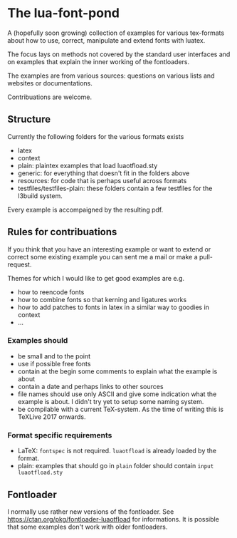 # The lua-font-pond

A (hopefully soon growing) collection of examples for various tex-formats about how to use, correct, manipulate and extend fonts with luatex.

The focus lays on methods not covered by the standard user interfaces and on examples that explain the inner working of the fontloaders.
 

The examples are from various sources: questions on various lists and websites or documentations.

Contribuations are welcome.  



##  Structure

Currently the following folders for the various formats exists

- latex
- context
- plain: plaintex examples that load luaotfload.sty
- generic: for everything that doesn't fit in the folders above
- resources:  for code that is perhaps useful across formats
- testfiles/testfiles-plain: these folders contain a few testfiles for the l3build system.

Every example is accompaigned by the resulting pdf. 

## Rules for contribuations

If you think that you have an interesting example or want to extend or correct some existing example you can sent me a mail or make a pull-request.

Themes for which I would like to get good examples are e.g.

- how to reencode fonts
- how to combine fonts so that kerning and ligatures works 
- how to add patches to fonts in latex in a similar way to goodies in context
- ...

### Examples should 

- be small and to the point
- use if possible free fonts 
- contain at the begin some comments to explain what the example is about
- contain a date and perhaps links to other sources
- file names should use only ASCII and give some indication what the example is about. I didn't try yet to setup some naming system.
- be compilable with a current TeX-system. As the time of writing this is TeXLive 2017 onwards.

### Format specific requirements

- LaTeX: `fontspec` is not required. `luaotfload` is already loaded by the format.
- plain: examples that should go in `plain` folder should contain `input luaotfload.sty`

## Fontloader

I  normally use rather new versions of the fontloader. See <https://ctan.org/pkg/fontloader-luaotfload>
for informations. It is possible that some examples don't work with older fontloaders.

 


